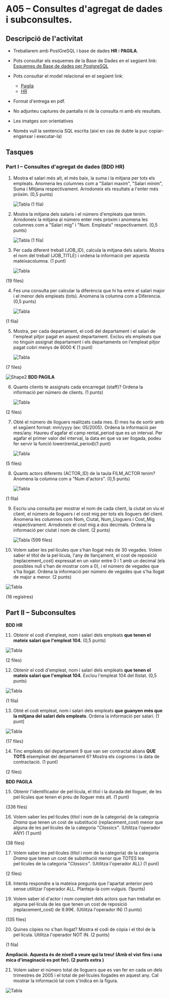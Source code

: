 # A05 – Consultes d'agregat de dades i subconsultes.

## Descripció de l'activitat

- Treballarem amb PostGreSQL i base de dades **HR** i **PAGILA**. 
- Pots consultar els esquemes de la Base de Dades en el següent link: [Esquemes de Base de dades per PostgreSQL](https://github.com/sapa-basededades/M02-M10-Bases-de-Dades/tree/main/1%20-%20Llenguatge%20SQL%20DML%20i%20DDL/DATABASES/POSTGRESQL)
- Pots consultar el model relacional en el següent link:
  - [Pagila](https://github.com/sapa-basededades/M02-M10-Bases-de-Dades/blob/main/1%20-%20Llenguatge%20SQL%20DML%20i%20DDL/1%20-%20DATABASES/ESQUEMES/1%20-%20POSTGRES/08%20-%20Pagila/pagila-erm.png)
  - [HR]()

- Format d'entrega en pdf.
- No adjunteu captures de pantalla ni de la consulta ni amb els resultats.
- Les imatges son orientatives
- Només vull la sentencia SQL escrita (així en cas de dubte la puc copiar-enganxar i executar-la)

## Tasques

### Part I – Consultes d'agregat de dades (**BDD HR**)

1. Mostra el salari més alt, el més baix, la suma i la mitjana per tots els empleats. Anomena les columnes com a "Salari maxim", "Salari minim", Suma i Mitjana respectivament. Arrodoneix els resultats a l'enter més pròxim. (0,5 punts)

   ![Tabla](assets/A05_img1.png)
(1 fila)

2. Mostra la mitjana dels salaris i el número d'empleats que tenim. Arrodoneix la mitjana al número enter més pròxim i anomena les columnes com a "Salari mig" i "Num. Empleats" respectivament. (0,5 punts)

   ![Tabla](assets/A05_img2.png)
(1 fila)

3. Per cada diferent treball (JOB\_ID), calcula la mitjana dels salaris. Mostra el nom del treball (JOB\_TITLE) i ordena la informació per aquesta mateixacolumna. (1 punt)

   ![Tabla](assets/A05_img3.png)

(19 files)

4. Fes una consulta per calcular la diferència que hi ha entre el salari major i el menor dels empleats (tots). Anomena la columna com a Diferencia. (0,5 punts)

   ![Tabla](assets/A05_img4.png)

(1 fila)

5. Mostra, per cada departament, el codi del departament i el salari de l'empleat pitjor pagat en aquest departament. Exclou els empleats que no tinguin assignat departament i els departaments on l'empleat pitjor pagat cobri menys de 6000 € (1 punt)

   ![Tabla](assets/A05_img5.png)

(7 files)

![Shape2](RackMultipart20230721-1-prj4cz_html_6ad3514c9ad98947.gif) **BDD PAGILA**

6. Quants clients te assignats cada encarregat (staff)? Ordena la informació per número de clients. (1 punts)

   ![Tabla](assets/A05_img6.png)

(2 files)

7. Obté el número de lloguers realitzats cada mes. El mes ha de sortir amb el següent format: mm/yyyy (ex: 05/2005). Ordena la informació per mes/any. Haureu d'agafar el camp rental\_period que es un interval. Per agafar el primer valor del interval, la data en que va ser llogada, podeu fer servir la funció lower(rental\_period)(1 punt)

   ![Tabla](assets/A05_img7.png)

(5 files)

8. Quants actors diferents (ACTOR\_ID) de la taula FILM\_ACTOR tenim? Anomena la columna com a "Num d'actors". (0,5 punts)

   ![Tabla](assets/A05_img8.png)

(1 fila)

9. Escriu una consulta per mostrar el nom de cada client, la ciutat on viu el client, el número de lloguers i el cost mig per tots els lloguers del client. Anomena les columnes com Nom, Ciutat, Num\_Lloguers i Cost\_Mig respectivament. Arrodoneix el cost mig a dos decimals. Ordena la informació per ciutat i nom de client. (2 punts)

   ![Tabla](assets/A05_img9.png)
(599 files)

10. Volem saber les pel·lícules que s'han llogat més de 30 vegades. Volem saber el títol de la pel·lícula, l'any de llançament, el cost de reposició (replacement\_cost) expressat en un valor entre 0 i 1 amb un decimal (els possibles null s'han de mostrar com a 0), i el número de vegades que s'ha llogat. Ordena la informació per número de vegades que s'ha llogat de major a menor. (2 punts)

   ![Tabla](assets/A05_img10.png)

(16 registres)

## Part II – Subconsultes 

**BDD HR**

11. Obtenir el codi d'empleat, nom i salari dels empleats **que tenen el mateix salari que l'empleat 104.** (0,5 punts)

   ![Tabla](assets/A05_img11.png)

(2 files)

12. Obtenir el codi d'empleat, nom i salari dels empleats **que tenen el mateix salari que l'empleat 104.** Exclou l'empleat 104 del llistat. (0,5 punts)

   ![Tabla](assets/A05_img12.png)

(1 fila)

13. Obté el codi empleat, nom i salari dels empleats **que guanyen més que la mitjana del salari dels empleats**. Ordena la informació per salari. (1 punt)

   ![Tabla](assets/A05_img13.png)

(17 files)

14. Tinc empleats del departament 9 que van ser contractat abans **QUE TOTS** elsempleat del departament 6? Mostra els cognoms i la data de contractació. (1 punt)

(2 files)

**BDD PAGILA**

  

15. Obtenir l'identificador de pel·lícula, el títol i la durada del lloguer, de les pel·lícules que tenen el preu de lloguer més alt. (1 punt)

(336 files)

16. Volem saber les pel·lícules (títol i nom de la categoria) de la categoria _Drama_ que tenen un cost de substitució (replacement\_cost) menor que alguna de les pel·lícules de la categoria "_Classics"_. (Utilitza l'operador ANY) (1 punt)

(38 files)

17. Volem saber les pel·lícules (títol i nom de la categoria) de la categoria _Drama_ que tenen un cost de substitució menor que TOTES les pel·lícules de la categoria "_Classics"_. (Utilitza l'operador ALL) (1 punt)

(2 files)

18. Intenta respondre a la mateixa pregunta que l'apartat anterior però sense utilitzar l'operador ALL. Planteja-la com vulguis. (1punts)

19. Volem saber id d'actor i nom complert dels actors que han treballat en alguna pel·lícula de les que tenen un cost de reposició (replacement\_cost) de 9.99€. (Utilitza l'operador IN) (1 punts)

(135 files)

20. Quines còpies no s'han llogat? Mostra el codi de còpia i el títol de la pel·lícula. Utilitza l'operador NOT IN. (2 punts)

(1 fila)

**Ampliació. Aquesta és de nivell a veure qui la treu! (Amb el vist fins i una mica d'imaginació es pot fer). (2 punts extra )**

21. Volem saber el número total de lloguers que es van fer en cada un dels trimestres de 2005 i el total de pel·lícules llogades en aquest any. Cal mostrar la informació tal com s'indica en la figura.

   ![Tabla](assets/A05_img21.png)


